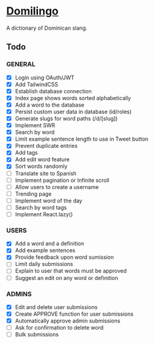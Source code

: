 # [Domilingo](https://domilingo.com/)

A dictionary of Dominican slang.

## Todo

### GENERAL

- [x] Login using OAuth/JWT
- [x] Add TailwindCSS
- [x] Establish database connection
- [x] Index page shows words sorted alphabetically
- [x] Add a word to the database
- [x] Persist custom user data in database (id/roles)
- [x] Generate slugs for word paths (/d/[slug])
- [x] Implement SWR
- [x] Search by word
- [x] Limit example sentence length to use in Tweet button
- [x] Prevent duplicate entries
- [x] Add tags
- [x] Add edit word feature
- [x] Sort words randomly
- [ ] Translate site to Spanish
- [ ] Implement pagination or Infinite scroll
- [ ] Allow users to create a username
- [ ] Trending page
- [ ] Implement word of the day
- [ ] Search by word tags
- [ ] Implement React.lazy()

### USERS

- [x] Add a word and a definition
- [x] Add example sentences
- [x] Provide feedback upon word sumission
- [ ] Limit daily submissions
- [ ] Explain to user that words must be approved
- [ ] Suggest an edit on any word or definition

### ADMINS

- [x] Edit and delete user submissions
- [x] Create APPROVE function for user submissions
- [x] Automatically approve admin submissions
- [ ] Ask for confirmation to delete word
- [ ] Bulk submissions
